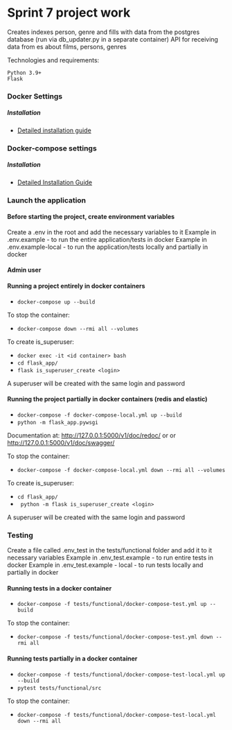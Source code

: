 # Sprint 7 project work

Creates indexes person, genre and fills with data from the postgres database
(run via db_updater.py in a separate container)
API for receiving data from es about films, persons, genres

Technologies and requirements:
```
Python 3.9+
Flask
```

### Docker Settings

##### Installation

* [Detailed installation guide](https://docs.docker.com/install/linux/docker-ce/ubuntu/)

### Docker-compose settings

##### Installation

* [Detailed Installation Guide](https://docs.docker.com/compose/install/)

### Launch the application

#### Before starting the project, create environment variables
Create a .env in the root and add the necessary variables to it
Example in .env.example - to run the entire application/tests in docker
Example in .env.example-local - to run the application/tests locally and
partially in docker

#### Admin user

#### Running a project entirely in docker containers

* `docker-compose up --build`

To stop the container:
* `docker-compose down --rmi all --volumes`


To create is_superuser:

* `docker exec -it <id container> bash`
* `cd flask_app/`
* `flask is_superuser_create <login>`

A superuser will be created with the same login and password


#### Running the project partially in docker containers (redis and elastic)

* `docker-compose -f docker-compose-local.yml up --build`
* `python -m flask_app.pywsgi`

Documentation at:
http://127.0.0.1:5000/v1/doc/redoc/ or or
http://127.0.0.1:5000/v1/doc/swagger/

To stop the container:
* `docker-compose -f docker-compose-local.yml down --rmi all --volumes`

To create is_superuser:

* `cd flask_app/`
* ` python -m flask is_superuser_create <login>`

A superuser will be created with the same login and password

### Testing

Create a file called .env_test in the tests/functional folder and add it to it
necessary variables
Example in .env_test.example - to run entire tests in docker
Example in .env_test.example - local - to run tests locally and
partially in docker


#### Running tests in a docker container

* `docker-compose -f tests/functional/docker-compose-test.yml up --build`

To stop the container:
* `docker-compose -f tests/functional/docker-compose-test.yml down --rmi all`

#### Running tests partially in a docker container

* `docker-compose -f tests/functional/docker-compose-test-local.yml up --build`
* `pytest tests/functional/src`

To stop the container:
* `docker-compose -f tests/functional/docker-compose-test-local.yml down --rmi all`
